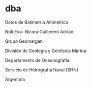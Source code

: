 # dba
Datos de Batimetría Altimétrica

Noli Eva- Nicora Guillermo Adrián

Grupo Geomargen

División de Geología y Geofísica Marina

Departamento de Oceanografía

Servicio de Hidrografía Naval (SHN)

Argentina
